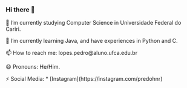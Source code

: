 ### Hi there 👋

<p> 🔭 I’m currently studying Computer Science in Universidade Federal do Cariri. </p>
<p> 🌱 I’m currently learning Java, and have experiences in Python and C. </p>
<p> 📫 How to reach me: lopes.pedro@aluno.ufca.edu.br </p>
<p> 😄 Pronouns: He/Him. </p>
⚡ Social Media:
* [Instagram](https://instagram.com/predohnr)
